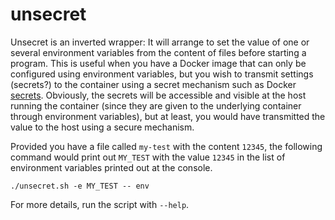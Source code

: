 # unsecret

Unsecret is an inverted wrapper: It will arrange to set the value of one or
several environment variables from the content of files before starting a
program. This is useful when you have a Docker image that can only be configured
using environment variables, but you wish to transmit settings (secrets?) to the
container using a secret mechanism such as Docker [secrets]. Obviously, the
secrets will be accessible and visible at the host running the container (since
they are given to the underlying container through environment variables), but
at least, you would have transmitted the value to the host using a secure
mechanism.

  [secrets]: https://docs.docker.com/engine/swarm/secrets/

Provided you have a file called `my-test` with the content `12345`, the
following command would print out `MY_TEST` with the value `12345` in the list
of environment variables printed out at the console.

```shell
./unsecret.sh -e MY_TEST -- env
```

For more details, run the script with `--help`.

